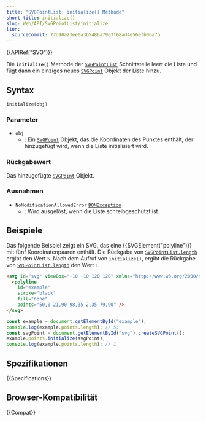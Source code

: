 ```yaml
---
title: "SVGPointList: initialize() Methode"
short-title: initialize()
slug: Web/API/SVGPointList/initialize
l10n:
  sourceCommit: 77d90a23ee0a3b5486a7963f68ad4e56efb06a7b
---
```


{{APIRef("SVG")}}

Die **`initialize()`** Methode der [`SVGPointList`](/de/docs/Web/API/SVGPointList) Schnittstelle leert die Liste und fügt dann ein einziges neues [`SVGPoint`](/de/docs/Web/API/SVGPoint) Objekt der Liste hinzu.

## Syntax

```js-nolint
initialize(obj)
```

### Parameter

- `obj`
  - : Ein [`SVGPoint`](/de/docs/Web/API/SVGPoint) Objekt, das die Koordinaten des Punktes enthält, der hinzugefügt wird, wenn die Liste initialisiert wird.

### Rückgabewert

Das hinzugefügte [`SVGPoint`](/de/docs/Web/API/SVGPoint) Objekt.

### Ausnahmen

- `NoModificationAllowedError` [`DOMException`](/de/docs/Web/API/DOMException)
  - : Wird ausgelöst, wenn die Liste schreibgeschützt ist.

## Beispiele

Das folgende Beispiel zeigt ein SVG, das eine {{SVGElement("polyline")}} mit fünf Koordinatenpaaren enthält. Die Rückgabe von [`SVGPointList.length`](/de/docs/Web/API/SVGPointList/length) ergibt den Wert `5`. Nach dem Aufruf von `initialize()`, ergibt die Rückgabe von [`SVGPointList.length`](/de/docs/Web/API/SVGPointList/length) den Wert `1`.

```html
<svg id="svg" viewBox="-10 -10 120 120" xmlns="http://www.w3.org/2000/svg">
  <polyline
    id="example"
    stroke="black"
    fill="none"
    points="50,0 21,90 98,35 2,35 79,90" />
</svg>
```

```js
const example = document.getElementById("example");
console.log(example.points.length); // 5;
const svgPoint = document.getElementById("svg").createSVGPoint();
example.points.initialize(svgPoint);
console.log(example.points.length); // 1
```

## Spezifikationen

{{Specifications}}

## Browser-Kompatibilität

{{Compat}}
